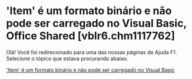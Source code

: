 
# 'Item' é um formato binário e não pode ser carregado no Visual Basic, Office Shared [vblr6.chm1117762]

Olá! Você foi redirecionado para uma das nossas páginas de Ajuda F1. Selecione o tópico que estava procurando abaixo.

['Item' é um formato binário e não pode ser carregado no Visual Basic](http://msdn.microsoft.com/library/ad4c341d-e3f2-cf6f-8af3-60c22e5174c1%28Office.15%29.aspx)
